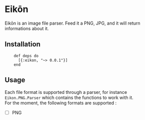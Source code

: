 # Eikōn

Eikōn is an image file parser. Feed it a PNG, JPG, and it will return informations about it.

## Installation

        def deps do
          [{:eikon, "~> 0.0.1"}]
        end

## Usage
Each file format is supported through a parser, for instance `Eikon.PNG.Parser` which contains the functions to work with it.  
For the moment, the following formats are supported :

- [ ] PNG
